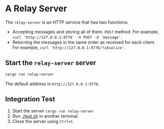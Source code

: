 # A Relay Server

The `relay-server` is an HTTP service that has two functions:

- Accepting messages and storing all of them. `POST` method. 
  For example, `curl 'http://127.0.0.1:9776' -X POST -d 'message'`. 
- Returning the messages in the same order as received for each client. 
  For example, `curl 'http://127.0.0.1:9776/?id=alice'`. 

## Start the `relay-server` server

```sh
cargo run relay-server 
```

The default address is `http://127.0.0.1:9776`.

## Integration Test

1. Start the server `cargo run relay-server`
2. Run [./test.sh](./test.sh) in another terminal.
3. Close the server using `Ctrl+C`.
